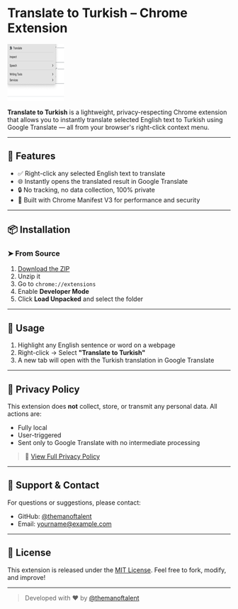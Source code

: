 # Translate to Turkish – Chrome Extension

![Translate Icon](icon128.png)

**Translate to Turkish** is a lightweight, privacy-respecting Chrome extension that allows you to instantly translate selected English text to Turkish using Google Translate — all from your browser's right-click context menu.

---

## 🧠 Features

- ✅ Right-click any selected English text to translate
- 🌐 Instantly opens the translated result in Google Translate
- 🔒 No tracking, no data collection, 100% private
- 🧩 Built with Chrome Manifest V3 for performance and security

---

## 📦 Installation

### ➤ From Source
1. [Download the ZIP](https://github.com/themanoftalent/translate-to-turkish-extension/archive/refs/heads/main.zip)
2. Unzip it
3. Go to `chrome://extensions`
4. Enable **Developer Mode**
5. Click **Load Unpacked** and select the folder

---

## 🧩 Usage

1. Highlight any English sentence or word on a webpage
2. Right-click → Select **"Translate to Turkish"**
3. A new tab will open with the Turkish translation in Google Translate

---

## 🔐 Privacy Policy

This extension does **not** collect, store, or transmit any personal data. All actions are:
- Fully local
- User-triggered
- Sent only to Google Translate with no intermediate processing

> 📄 [View Full Privacy Policy](privacy.md)

---

## 💬 Support & Contact

For questions or suggestions, please contact:
- GitHub: [@themanoftalent](https://github.com/themanoftalent)
- Email: [yourname@example.com](mailto:yourname@example.com)

---

## 📃 License

This extension is released under the [MIT License](LICENSE). Feel free to fork, modify, and improve!

---

> Developed with ♥ by [@themanoftalent](https://github.com/themanoftalent)
